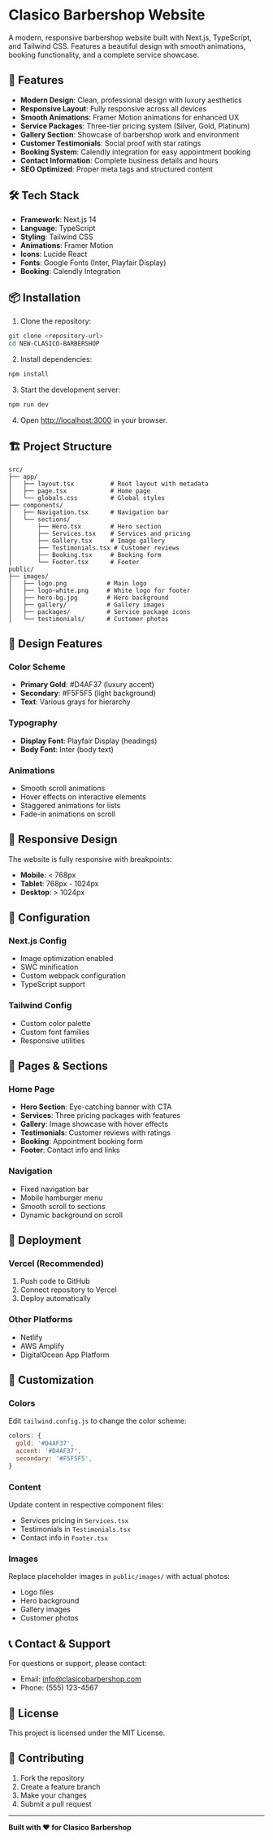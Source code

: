 # Clasico Barbershop Website

A modern, responsive barbershop website built with Next.js, TypeScript, and Tailwind CSS. Features a beautiful design with smooth animations, booking functionality, and a complete service showcase.

## 🚀 Features

- **Modern Design**: Clean, professional design with luxury aesthetics
- **Responsive Layout**: Fully responsive across all devices
- **Smooth Animations**: Framer Motion animations for enhanced UX
- **Service Packages**: Three-tier pricing system (Silver, Gold, Platinum)
- **Gallery Section**: Showcase of barbershop work and environment
- **Customer Testimonials**: Social proof with star ratings
- **Booking System**: Calendly integration for easy appointment booking
- **Contact Information**: Complete business details and hours
- **SEO Optimized**: Proper meta tags and structured content

## 🛠️ Tech Stack

- **Framework**: Next.js 14
- **Language**: TypeScript
- **Styling**: Tailwind CSS
- **Animations**: Framer Motion
- **Icons**: Lucide React
- **Fonts**: Google Fonts (Inter, Playfair Display)
- **Booking**: Calendly Integration

## 📦 Installation

1. Clone the repository:
```bash
git clone <repository-url>
cd NEW-CLASICO-BARBERSHOP
```

2. Install dependencies:
```bash
npm install
```

3. Start the development server:
```bash
npm run dev
```

4. Open [http://localhost:3000](http://localhost:3000) in your browser.

## 🏗️ Project Structure

```
src/
├── app/
│   ├── layout.tsx          # Root layout with metadata
│   ├── page.tsx            # Home page
│   └── globals.css         # Global styles
├── components/
│   ├── Navigation.tsx      # Navigation bar
│   └── sections/
│       ├── Hero.tsx        # Hero section
│       ├── Services.tsx    # Services and pricing
│       ├── Gallery.tsx     # Image gallery
│       ├── Testimonials.tsx # Customer reviews
│       ├── Booking.tsx     # Booking form
│       └── Footer.tsx      # Footer
public/
├── images/
│   ├── logo.png           # Main logo
│   ├── logo-white.png     # White logo for footer
│   ├── hero-bg.jpg        # Hero background
│   ├── gallery/           # Gallery images
│   ├── packages/          # Service package icons
│   └── testimonials/      # Customer photos
```

## 🎨 Design Features

### Color Scheme
- **Primary Gold**: #D4AF37 (luxury accent)
- **Secondary**: #F5F5F5 (light background)
- **Text**: Various grays for hierarchy

### Typography
- **Display Font**: Playfair Display (headings)
- **Body Font**: Inter (body text)

### Animations
- Smooth scroll animations
- Hover effects on interactive elements
- Staggered animations for lists
- Fade-in animations on scroll

## 📱 Responsive Design

The website is fully responsive with breakpoints:
- **Mobile**: < 768px
- **Tablet**: 768px - 1024px
- **Desktop**: > 1024px

## 🔧 Configuration

### Next.js Config
- Image optimization enabled
- SWC minification
- Custom webpack configuration
- TypeScript support

### Tailwind Config
- Custom color palette
- Custom font families
- Responsive utilities

## 📄 Pages & Sections

### Home Page
- **Hero Section**: Eye-catching banner with CTA
- **Services**: Three pricing packages with features
- **Gallery**: Image showcase with hover effects
- **Testimonials**: Customer reviews with ratings
- **Booking**: Appointment booking form
- **Footer**: Contact info and links

### Navigation
- Fixed navigation bar
- Mobile hamburger menu
- Smooth scroll to sections
- Dynamic background on scroll

## 🚀 Deployment

### Vercel (Recommended)
1. Push code to GitHub
2. Connect repository to Vercel
3. Deploy automatically

### Other Platforms
- Netlify
- AWS Amplify
- DigitalOcean App Platform

## 🔄 Customization

### Colors
Edit `tailwind.config.js` to change the color scheme:
```javascript
colors: {
  gold: '#D4AF37',
  accent: '#D4AF37',
  secondary: '#F5F5F5',
}
```

### Content
Update content in respective component files:
- Services pricing in `Services.tsx`
- Testimonials in `Testimonials.tsx`
- Contact info in `Footer.tsx`

### Images
Replace placeholder images in `public/images/` with actual photos:
- Logo files
- Hero background
- Gallery images
- Customer photos

## 📞 Contact & Support

For questions or support, please contact:
- Email: info@clasicobarbershop.com
- Phone: (555) 123-4567

## 📄 License

This project is licensed under the MIT License.

## 🤝 Contributing

1. Fork the repository
2. Create a feature branch
3. Make your changes
4. Submit a pull request

---

**Built with ❤️ for Clasico Barbershop** 